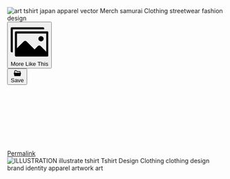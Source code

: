 <div class="ImageElement-root-kir ImageElement-loaded-icR"><img src="https://mir-s3-cdn-cf.behance.net/project_modules/1400/4b9eed171714337.64739a2e600e9.png" srcset="https://mir-s3-cdn-cf.behance.net/project_modules/disp/4b9eed171714337.64739a2e600e9.png 600w, https://mir-s3-cdn-cf.behance.net/project_modules/fs/4b9eed171714337.64739a2e600e9.png 1920w, https://mir-s3-cdn-cf.behance.net/project_modules/max_1200/4b9eed171714337.64739a2e600e9.png 1200w, https://mir-s3-cdn-cf.behance.net/project_modules/1400/4b9eed171714337.64739a2e600e9.png 1400w, https://mir-s3-cdn-cf.behance.net/project_modules/1400_opt_1/4b9eed171714337.64739a2e600e9.png 1400w, https://mir-s3-cdn-cf.behance.net/project_modules/2800_opt_1/4b9eed171714337.64739a2e600e9.png 2800w, https://mir-s3-cdn-cf.behance.net/project_modules/max_3840/4b9eed171714337.64739a2e600e9.png 3840w" sizes="(max-width: 1400px) 100vw, 1400px" class="ImageElement-image-SRv ImageElement-blockPointerEvents-Rkg" alt="art tshirt japan apparel vector Merch samurai Clothing streetwear fashion design" loading="lazy" fetchpriority="auto"><!----></div>
<div class="js-project-lightbox-link e2e-Project-modules-image-lightbox-link project-module-image-inner-wrap js-module-container-reference lightbox-link" tabindex="0"><div assets=""><!----><!----></div><div><script type="text/html" class="js-lightbox-slide-content" data-ut="lightbox-script">
  <div class="project-lightbox-image-container  e2e-Project-lightbox-container">
      <img data-ut="lightbox-image" src="https://mir-s3-cdn-cf.behance.net/project_modules/max_3840/3b2339179449809.64f9b4995f094.png" srcset="https://mir-s3-cdn-cf.behance.net/project_modules/disp/3b2339179449809.64f9b4995f094.png 600w,https://mir-s3-cdn-cf.behance.net/project_modules/fs/3b2339179449809.64f9b4995f094.png 1920w,https://mir-s3-cdn-cf.behance.net/project_modules/max_1200/3b2339179449809.64f9b4995f094.png 1200w,https://mir-s3-cdn-cf.behance.net/project_modules/1400/3b2339179449809.64f9b4995f094.png 1400w,https://mir-s3-cdn-cf.behance.net/project_modules/1400_opt_1/3b2339179449809.64f9b4995f094.png 1400w,https://mir-s3-cdn-cf.behance.net/project_modules/2800_opt_1/3b2339179449809.64f9b4995f094.png 2800w,https://mir-s3-cdn-cf.behance.net/project_modules/max_3840/3b2339179449809.64f9b4995f094.png 3071w," sizes="(max-width: 3071px) 100vw, 3071px">
    <div class="project-item-lightbox__actions  qa-lightbox-actions lightbox-extra">
      <div class="project-item-lightbox__action js-module-lightbox-add-to-collection" data-id="1013633323"></div>
      <div class="project-item-lightbox__action js-module-lightbox-similar-images" data-id="1013633323"></div>
      <div class="project-item-lightbox__action js-module-lightbox-trigger" data-id="1013633323"></div>
      <div class="project-item-lightbox__action js-module-lightbox-permalink" data-id="1013633323"></div>
      <div class="project-item-lightbox__action js-module-lightbox-cai" data-id="1013633323"></div>
      <div class="project-item-lightbox__action js-module-lightbox-cai-claim lightbox-cai-claim-action" data-id="1013633323"></div>
    </div>
    <div class="project-item-lightbox__action js-module-lightbox-source-files js-grid-item-lightbox-source-files project-module-lightbox__source-files" data-id="1013633323"></div>
  </div>
    <div class="project-item-lightbox__caption js-lightbox-caption qa-lightbox-caption" data-id="1013633323"></div>
</script>
</div><div><div class="project-module__actions">
  <div class="project-module__actions-container">
    <div class="project-module__action js-module-similar-images" data-id="1013633323"><div class="SimilarImagesButton-similarImageButtonContainer-TqJ Actions-moduleAction-pY1"><button class="Btn-button-CqT Btn-inverted-GDL Btn-normal-If5" type="button" target="_self" role="button"><div class="Btn-labelWrapper-_Re"><div class="Btn-icon-BDP Btn-leading-gb0"><!----><svg xmlns="http://www.w3.org/2000/svg" viewBox="0 0 18 18" class="SimilarImagesButton-icon-oBF SimilarImagesButton-normal-llV"><path d="M16 2.5a.534.534 0 00-.563-.5H.563A.534.534 0 000 2.5v11a.534.534 0 00.563.5H1V3h15z"></path><path d="M17.5 4h-15a.5.5 0 00-.5.5v11a.5.5 0 00.5.5h15a.5.5 0 00.5-.5v-11a.5.5 0 00-.5-.5zm-.5 9.687l-2.636-2.637a1 1 0 00-1.414 0l-1.536 1.536-3.778-3.779a1 1 0 00-1.414 0L3 12.03V5h14z"></path><circle cx="14.5" cy="7.5" r="1.25"></circle></svg></div><div class="Btn-label-QJi e2e-Btn-label"><span class="">More Like This</span><!----></div><!----></div></button></div></div>
    <div class="project-module__action js-module-add-to-collection" data-id="1013633323"><button class="Btn-button-CqT Btn-inverted-GDL Btn-normal-If5 Btn-shouldBlur-ZHs Actions-moduleAction-pY1 e2e-Project-modules-Actions-addModuletoMoodboard" type="button" target="_self" role="button"><div class="Btn-labelWrapper-_Re"><div class="Btn-icon-BDP Btn-leading-gb0"><svg class="Collection-icon-mXx Actions-collectionIcon-qVN" xmlns="http://www.w3.org/2000/svg" width="17" height="17" viewBox="0 0 17 17"><path d="M5.69,3.395,7.97,5.487h6.217V7.579H2.858V3.743a.351.351,0,0,1,.354-.349ZM5.69,2H3.212a1.757,1.757,0,0,0-1.77,1.743V7.579h-1a.356.356,0,0,0-.27.123A.345.345,0,0,0,.1,7.985L1.336,14.68a.705.705,0,0,0,.7.572H15.012a.705.705,0,0,0,.7-.572L16.95,7.985a.345.345,0,0,0-.079-.283.356.356,0,0,0-.27-.123h-1V4.789a.7.7,0,0,0-.708-.7H8.523L6.859,2.514A1.657,1.657,0,0,0,5.69,2Z" transform="translate(-0.023 -0.5)"></path></svg></div><div class="Btn-label-QJi e2e-Btn-label"> Save</div><!----></div></button></div>
    <div class="project-module__action js-module-trigger" data-id="1013633323"><div class="Actions-actionButtonContainer-cqX"><!----><!----></div></div>
    <div class="project-module__action js-module-permalink" data-id="1013633323"><div class="Actions-actionButtonContainer-cqX"><a class="Btn-button-CqT Btn-inverted-GDL Btn-normal-If5 Btn-shouldBlur-ZHs Actions-moduleAction-pY1 Actions-moduleActionLink-ur1" href="/gallery/179449809/ALIEN-ATTACK-T-Shirt-Design-Project/modules/1013633323" type="button" target="_blank" role="link"><div class="Btn-labelWrapper-_Re"><div class="Btn-icon-BDP Btn-leading-gb0"><svg xmlns="http://www.w3.org/2000/svg" class="Actions-linkIcon-mBN" fill="white"><path fill="none" d="M0 0v16h16V0H0zm11.5 10.5l-4 4-.5.5H4l-3-3V9l.5-.5L3 7v4l2 2h1l3.5-3.5v-1L8 7l.5-.5 1-1 2 2v3zM15 7l-.5.5L13 9V5l-2-2h-1L6.5 6.5v1L8 9l-.5.5-1 1-2-2v-3l4-4L9 1h3l3 3v3z"></path><path d="M9 1L4.5 5.5v3l2 2 1-1L8 9 6.5 7.5v-1L10 3h1l2 2v4l2-2V4l-3-3z"></path><path d="M8 7l1.5 1.5v1L6 13H5l-2-2V7L1 9v3l3 3h3l4.5-4.5v-3l-2-2z"></path></svg></div><div class="Btn-label-QJi e2e-Btn-label"> Permalink</div><!----></div></a></div></div>
    <div class="project-module__action js-module-takedown-admin" data-id="1013633323"></div>
    <div class="project-module__action js-module-cai" data-id="1013633323"></div>
    <div class="project-module__action js-module-cai-claim module-cai-claim-action" data-id="1013633323"></div>
  </div>
  <div class="project-module__action js-module-source-files project-module__action-source-files" data-id="1013633323"></div>

</div>
</div><div class="ImageElement-root-kir ImageElement-loaded-icR"><img src="https://mir-s3-cdn-cf.behance.net/project_modules/1400/3b2339179449809.64f9b4995f094.png" srcset="https://mir-s3-cdn-cf.behance.net/project_modules/disp/3b2339179449809.64f9b4995f094.png 600w, https://mir-s3-cdn-cf.behance.net/project_modules/fs/3b2339179449809.64f9b4995f094.png 1920w, https://mir-s3-cdn-cf.behance.net/project_modules/max_1200/3b2339179449809.64f9b4995f094.png 1200w, https://mir-s3-cdn-cf.behance.net/project_modules/1400/3b2339179449809.64f9b4995f094.png 1400w, https://mir-s3-cdn-cf.behance.net/project_modules/1400_opt_1/3b2339179449809.64f9b4995f094.png 1400w, https://mir-s3-cdn-cf.behance.net/project_modules/2800_opt_1/3b2339179449809.64f9b4995f094.png 2800w, https://mir-s3-cdn-cf.behance.net/project_modules/max_3840/3b2339179449809.64f9b4995f094.png 3071w" sizes="(max-width: 1400px) 100vw, 1400px" class="ImageElement-image-SRv ImageElement-blockPointerEvents-Rkg" alt="ILLUSTRATION  illustrate tshirt Tshirt Design Clothing clothing design brand identity apparel artwork art" loading="lazy" fetchpriority="auto"><!----></div></div>
